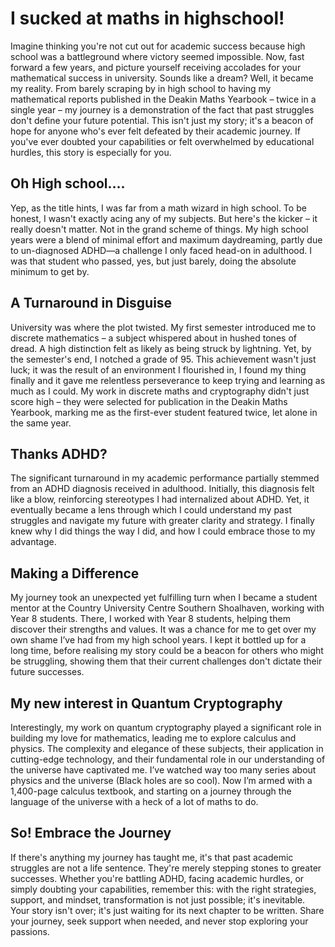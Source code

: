 # I sucked at maths in highschool!

Imagine thinking you're not cut out for academic success because high school was a battleground where victory seemed impossible. Now, fast forward a few years, and picture yourself receiving accolades for your mathematical success in university. Sounds like a dream? Well, it became my reality. From barely scraping by in high school to having my mathematical reports published in the Deakin Maths Yearbook – twice in a single year – my journey is a demonstration of the fact that past struggles don't define your future potential. This isn't just my story; it's a beacon of hope for anyone who's ever felt defeated by their academic journey. If you've ever doubted your capabilities or felt overwhelmed by educational hurdles, this story is especially for you.

## Oh High school….

Yep, as the title hints, I was far from a math wizard in high school. To be honest, I wasn't exactly acing any of my subjects. But here's the kicker – it really doesn't matter. Not in the grand scheme of things. My high school years were a blend of minimal effort and maximum daydreaming, partly due to un-diagnosed ADHD—a challenge I only faced head-on in adulthood. I was that student who passed, yes, but just barely, doing the absolute minimum to get by.

## A Turnaround in Disguise

University was where the plot twisted. My first semester introduced me to discrete mathematics – a subject whispered about in hushed tones of dread. A high distinction felt as likely as being struck by lightning. Yet, by the semester's end, I notched a grade of 95. This achievement wasn't just luck; it was the result of an environment I flourished in, I found my thing finally and it gave me relentless perseverance to keep trying and learning as much as I could. My work in discrete maths and cryptography didn't just score high – they were selected for publication in the Deakin Maths Yearbook, marking me as the first-ever student featured twice, let alone in the same year.

## Thanks ADHD?

The significant turnaround in my academic performance partially stemmed from an ADHD diagnosis received in adulthood. Initially, this diagnosis felt like a blow, reinforcing stereotypes I had internalized about ADHD. Yet, it eventually became a lens through which I could understand my past struggles and navigate my future with greater clarity and strategy. I finally knew why I did things the way I did, and how I could embrace those to my advantage.

## Making a Difference

My journey took an unexpected yet fulfilling turn when I became a student mentor at the Country University Centre Southern Shoalhaven, working with Year 8 students. There, I worked with Year 8 students, helping them discover their strengths and values. It was a chance for me to get over my own shame I’ve had from my high school years. I kept it bottled up for a long time, before realising my story could be a beacon for others who might be struggling, showing them that their current challenges don't dictate their future successes.

## My new interest in Quantum Cryptography

Interestingly, my work on quantum cryptography played a significant role in building my love for mathematics, leading me to explore calculus and physics. The complexity and elegance of these subjects, their application in cutting-edge technology, and their fundamental role in our understanding of the universe have captivated me. I’ve watched way too many series about physics and the universe (Black holes are so cool). Now I’m armed with a 1,400-page calculus textbook, and starting on a journey through the language of the universe with a heck of a lot of maths to do.

## So! Embrace the Journey

If there's anything my journey has taught me, it's that past academic struggles are not a life sentence. They're merely stepping stones to greater successes. Whether you're battling ADHD, facing academic hurdles, or simply doubting your capabilities, remember this: with the right strategies, support, and mindset, transformation is not just possible; it's inevitable. Your story isn't over; it's just waiting for its next chapter to be written. Share your journey, seek support when needed, and never stop exploring your passions.

